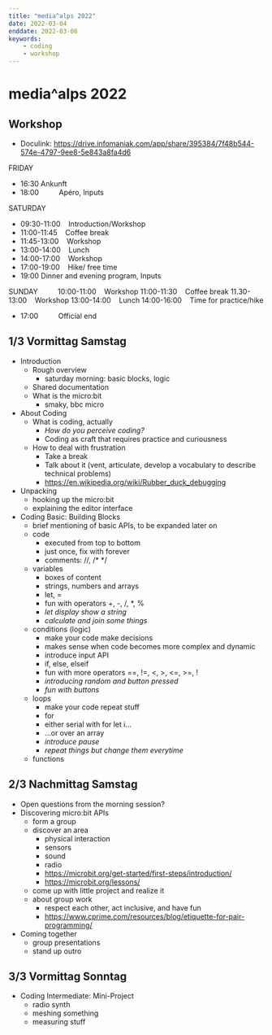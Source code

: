 ```yaml
---
title: "media^alps 2022"
date: 2022-03-04
enddate: 2022-03-06
keywords:
	- coding
	- workshop
---
```

# media^alps 2022

## Workshop
- Doculink: https://drive.infomaniak.com/app/share/395384/7f48b544-574e-4797-9ee8-5e843a8fa4d6

FRIDAY 
- 16:30          Ankunft
- 18:00          Apéro, Inputs

SATURDAY     
- 09:30-11:00    Introduction/Workshop
- 11:00-11:45    Coffee break 
- 11:45-13:00    Workshop
- 13:00-14:00    Lunch 
- 14:00-17:00    Workshop
- 17:00-19:00    Hike/ free time
- 19:00  Dinner and evening program, Inputs

SUNDAY         
10:00-11:00    Workshop
11:00-11:30    Coffee break
11.30-13:00    Workshop
13:00-14:00    Lunch
14:00-16:00    Time for practice/hike
- 17:00          Official end


## 1/3 Vormittag Samstag
- Introduction
    - Rough overview
      - saturday morning: basic blocks, logic
	- Shared documentation
	- What is the micro:bit
    	- smaky, bbc micro
- About Coding
	- What is coding, actually
		- *How do you perceive coding?*
		- Coding as craft that requires practice and curiousness
	- How to deal with frustration
		- Take a break
		- Talk about it (vent, articulate, develop a vocabulary to describe technical problems)
		- https://en.wikipedia.org/wiki/Rubber_duck_debugging
- Unpacking
	- hooking up the micro:bit 
	- explaining the editor interface
- Coding Basic: Building Blocks
	- brief mentioning of basic APIs, to be expanded later on
	- code
		- executed from top to bottom
		- just once, fix with forever
		- comments: //, /* */
	- variables
		- boxes of content
		- strings, numbers and arrays
		- let, =
		- fun with operators +, -, /, *, %
		- *let display show a string*
		- *calculate and join some things*
	- conditions (logic)
		- make your code make decisions
		- makes sense when code becomes more complex and dynamic
		- introduce input API
		- if, else, elseif
		- fun with more operators ==, !=, <, >, <=, >=, !
		- *introducing random and button pressed*
		- *fun with buttons*
	- loops
		- make your code repeat stuff
		- for
		- either serial with for let i…
		- …or over an array
		- *introduce pause*
		- *repeat things but change them everytime*
  - functions

## 2/3 Nachmittag Samstag
- Open questions from the morning session?
- Discovering micro:bit APIs
	- form a group
	- discover an area
		- physical interaction
		- sensors
		- sound
		- radio
		- https://microbit.org/get-started/first-steps/introduction/
		- https://microbit.org/lessons/
	- come up with little project and realize it
	- about group work
		- respect each other, act inclusive, and have fun
		- https://www.cprime.com/resources/blog/etiquette-for-pair-programming/
- Coming together
	- group presentations
	- stand up outro

## 3/3 Vormittag Sonntag
- Coding Intermediate: Mini-Project
	- radio synth
	- meshing something
	- measuring stuff